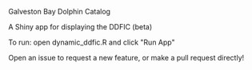 Galveston Bay Dolphin Catalog

A Shiny app for displaying the DDFIC (beta)

To run: open dynamic_ddfic.R and click "Run App"

Open an issue to request a new feature, or make a pull request directly!
